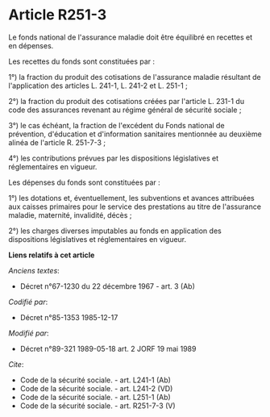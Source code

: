 # Article R251-3

Le fonds national de l'assurance maladie doit être équilibré en recettes et en dépenses. 

Les recettes du fonds sont constituées par : 

1°) la fraction du produit des cotisations de l'assurance maladie résultant de l'application des articles L. 241-1, L. 241-2
et L. 251-1 ; 

2°) la fraction du produit des cotisations créées par l'article L. 231-1 du code des assurances revenant au régime général de
sécurité sociale ; 

3°) le cas échéant, la fraction de l'excédent du Fonds national de prévention, d'éducation et d'information sanitaires
mentionnée au deuxième alinéa de l'article R. 251-7-3 ; 

4°) les contributions prévues par les dispositions législatives et réglementaires en vigueur. 

Les dépenses du fonds sont constituées par : 

1°) les dotations et, éventuellement, les subventions et avances attribuées aux caisses primaires pour le service des
prestations au titre de l'assurance maladie, maternité, invalidité, décès ; 

2°) les charges diverses imputables au fonds en application des dispositions législatives et réglementaires en vigueur.

**Liens relatifs à cet article**

_Anciens textes_:

  - Décret n°67-1230 du 22 décembre 1967 - art. 3 (Ab)

_Codifié par_:

  - Décret n°85-1353 1985-12-17

_Modifié par_:

  - Décret n°89-321 1989-05-18 art. 2 JORF 19 mai 1989

_Cite_:

  - Code de la sécurité sociale. - art. L241-1 (Ab)
  - Code de la sécurité sociale. - art. L241-2 (VD)
  - Code de la sécurité sociale. - art. L251-1 (Ab)
  - Code de la sécurité sociale. - art. R251-7-3 (V)
